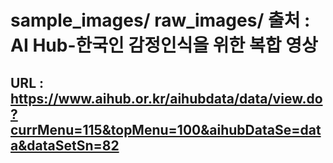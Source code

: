 # sample_images/ raw_images/ 출처 : AI Hub-한국인 감정인식을 위한 복합 영상 
## URL : https://www.aihub.or.kr/aihubdata/data/view.do?currMenu=115&topMenu=100&aihubDataSe=data&dataSetSn=82
